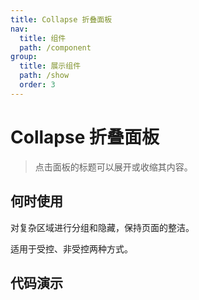 ```yaml
---
title: Collapse 折叠面板
nav:
  title: 组件
  path: /component
group:
  title: 展示组件
  path: /show
  order: 3
---
```


# Collapse 折叠面板

> 点击面板的标题可以展开或收缩其内容。

## 何时使用

对复杂区域进行分组和隐藏，保持页面的整洁。

适用于受控、非受控两种方式。

## 代码演示

<code defaultShowCode src="./__fixtures__/basic.tsx"></code>

<API></API>
